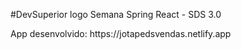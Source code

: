 #DevSuperior logo Semana Spring React - SDS 3.0

<p> App desenvolvido: https://jotapedsvendas.netlify.app</p>
